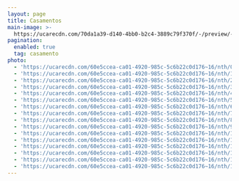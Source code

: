 ```yaml
---
layout: page
title: Casamentos
main-image: >-
  https://ucarecdn.com/70da1a39-d140-4bb0-b2c4-3889c79f370f/-/preview/-/enhance/50/-/sharp/10/
pagination:
  enabled: true
  tag: casamento
photo:
  - 'https://ucarecdn.com/60e5ccea-ca01-4920-985c-5c6b22c0d176~16/nth/0/'
  - 'https://ucarecdn.com/60e5ccea-ca01-4920-985c-5c6b22c0d176~16/nth/1/'
  - 'https://ucarecdn.com/60e5ccea-ca01-4920-985c-5c6b22c0d176~16/nth/2/'
  - 'https://ucarecdn.com/60e5ccea-ca01-4920-985c-5c6b22c0d176~16/nth/3/'
  - 'https://ucarecdn.com/60e5ccea-ca01-4920-985c-5c6b22c0d176~16/nth/4/'
  - 'https://ucarecdn.com/60e5ccea-ca01-4920-985c-5c6b22c0d176~16/nth/5/'
  - 'https://ucarecdn.com/60e5ccea-ca01-4920-985c-5c6b22c0d176~16/nth/6/'
  - 'https://ucarecdn.com/60e5ccea-ca01-4920-985c-5c6b22c0d176~16/nth/7/'
  - 'https://ucarecdn.com/60e5ccea-ca01-4920-985c-5c6b22c0d176~16/nth/8/'
  - 'https://ucarecdn.com/60e5ccea-ca01-4920-985c-5c6b22c0d176~16/nth/9/'
  - 'https://ucarecdn.com/60e5ccea-ca01-4920-985c-5c6b22c0d176~16/nth/10/'
  - 'https://ucarecdn.com/60e5ccea-ca01-4920-985c-5c6b22c0d176~16/nth/11/'
  - 'https://ucarecdn.com/60e5ccea-ca01-4920-985c-5c6b22c0d176~16/nth/12/'
  - 'https://ucarecdn.com/60e5ccea-ca01-4920-985c-5c6b22c0d176~16/nth/13/'
  - 'https://ucarecdn.com/60e5ccea-ca01-4920-985c-5c6b22c0d176~16/nth/14/'
  - 'https://ucarecdn.com/60e5ccea-ca01-4920-985c-5c6b22c0d176~16/nth/15/'
---
```


